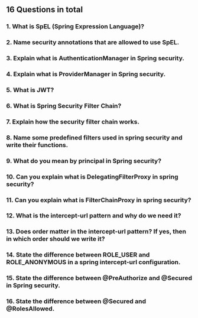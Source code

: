 ## 16 Questions in total
### 1. What is SpEL (Spring Expression Language)?

### 2. Name security annotations that are allowed to use SpEL.

### 3. Explain what is AuthenticationManager in Spring security.

### 4. Explain what is ProviderManager in Spring security.

### 5. What is JWT?

### 6. What is Spring Security Filter Chain?

### 7. Explain how the security filter chain works.

### 8. Name some predefined filters used in spring security and write their functions.

### 9. What do you mean by principal in Spring security?

### 10. Can you explain what is DelegatingFilterProxy in spring security?

### 11. Can you explain what is FilterChainProxy in spring security?

### 12. What is the intercept-url pattern and why do we need it?

### 13. Does order matter in the intercept-url pattern? If yes, then in which order should we write it?

### 14. State the difference between ROLE_USER and ROLE_ANONYMOUS in a spring intercept-url configuration.

### 15. State the difference between @PreAuthorize and @Secured in Spring security.

### 16. State the difference between @Secured and @RolesAllowed.